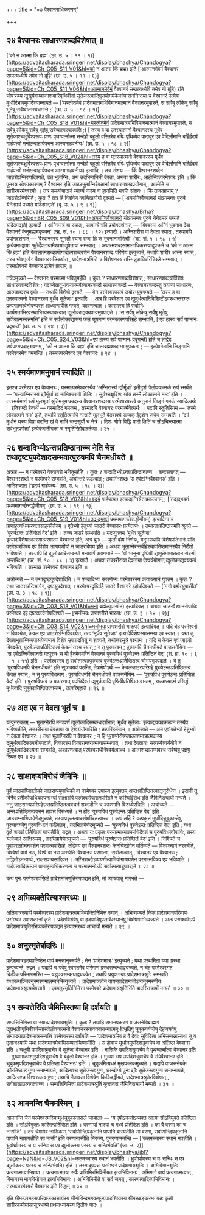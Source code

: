 +++
title = "०७ वैश्वानराधिकरणम्"

+++

## २४ वैश्वानरः साधारणशब्दविशेषात् ॥

[‘को न आत्मा किं ब्रह्म’ (छा. उ. ५ । ११ । १)](https://advaitasharada.sringeri.net/display/bhashya/Chandogya?page=5&id=Ch_C05_S11_V01&hl=को न आत्मा किं ब्रह्म) इति [‘आत्मानमेवेमं वैश्वानरं सम्प्रत्यध्येषि तमेव नो ब्रूहि’ (छा. उ. ५ । ११ । ६)](https://advaitasharada.sringeri.net/display/bhashya/Chandogya?page=5&id=Ch_C05_S11_V06&hl=आत्मानमेवेमं वैश्वानरं सम्प्रत्यध्येषि तमेव नो ब्रूहि) इति चोपक्रम्य द्युसूर्यवाय्वाकाशवारिपृथिवीनां सुतेजस्त्वादिगुणयोगमेकैकोपासननिन्दया च वैश्वानरं प्रत्येषां मूर्धादिभावमुपदिश्याम्नायते — [‘यस्त्वेतमेवं प्रादेशमात्रमभिविमानमात्मानं वैश्वानरमुपास्ते, स सर्वेषु लोकेषु सर्वेषु भूतेषु सर्वेष्वात्मस्वन्नमत्ति ;’ (छा. उ. ५ । १८ । १)](https://advaitasharada.sringeri.net/display/bhashya/Chandogya?page=5&id=Ch_C05_S18_V01&hl=यस्त्वेतमेवं प्रादेशमात्रमभिविमानमात्मानं वैश्वानरमुपास्ते, स सर्वेषु लोकेषु सर्वेषु भूतेषु सर्वेष्वात्मस्वन्नमत्ति ;) [‘तस्य ह वा एतस्यात्मनो वैश्वानरस्य मूर्धैव सुतेजाश्चक्षुर्विश्वरूपः प्राणः पृथग्वर्त्मात्मा सन्देहो बहुलो वस्तिरेव रयिः पृथिव्येव पादावुर एव वेदिर्लोमानि बर्हिर्हृदयं गार्हपत्यो मनोऽन्वाहार्यपचन आस्यमाहवनीयः’ (छा. उ. ५ । १८ । २)](https://advaitasharada.sringeri.net/display/bhashya/Chandogya?page=5&id=Ch_C05_S18_V02&hl=तस्य ह वा एतस्यात्मनो वैश्वानरस्य मूर्धैव सुतेजाश्चक्षुर्विश्वरूपः प्राणः पृथग्वर्त्मात्मा सन्देहो बहुलो वस्तिरेव रयिः पृथिव्येव पादावुर एव वेदिर्लोमानि बर्हिर्हृदयं गार्हपत्यो मनोऽन्वाहार्यपचन आस्यमाहवनीयः) इत्यादि । तत्र संशयः — किं वैश्वानरशब्देन जाठरोऽग्निरुपदिश्यते, उत भूताग्निः, अथ तदभिमानिनी देवता, अथवा शारीरः, आहोस्वित्परमेश्वरः इति । किं पुनरत्र संशयकारणम् ? वैश्वानर इति जाठरभूताग्निदेवतानां साधारणशब्दप्रयोगात् , आत्मेति च शारीरपरमेश्वरयोः । तत्र कस्योपादानं न्याय्यं कस्य वा हानमिति भवति संशयः । किं तावत्प्राप्तम् ? जाठरोऽग्निरिति ; कुतः ? तत्र हि विशेषेण क्वचित्प्रयोगो दृश्यते — [‘अयमग्निर्वैश्वानरो योऽयमन्तः पुरुषे येनेदमन्नं पच्यते यदिदमद्यते’ (बृ. उ. ५ । ९ । १)](https://advaitasharada.sringeri.net/display/bhashya/Brha?page=5&id=BR_C05_S09_V01&hl=अयमग्निर्वैश्वानरो योऽयमन्तः पुरुषे येनेदमन्नं पच्यते यदिदमद्यते) इत्यादौ । अग्निमात्रं वा स्यात् , सामान्येनापि प्रयोगदर्शनात् — ‘विश्वस्मा अग्निं भुवनाय देवा वैश्वानरं केतुमह्नामकृण्वन्’ (ऋ. सं. १० । ८८ । १२) इत्यादौ । अग्निशरीरा वा देवता स्यात् , तस्यामपि प्रयोगदर्शनात् — ‘वैश्वानरस्य सुमतौ स्याम राजा हि कं भुवनानामभिश्रीः’ (ऋ. सं. १ । ९८ । १) इत्येवमाद्यायाः श्रुतेर्देवतायामैश्वर्याद्युपेतायां सम्भवात् । अथात्मशब्दसामानाधिकरण्यादुपक्रमे च ‘को न आत्मा किं ब्रह्म’ इति केवलात्मशब्दप्रयोगादात्मशब्दवशेन वैश्वानरशब्दः परिणेय इत्युच्यते, तथापि शारीर आत्मा स्यात् ; तस्य भोक्तृत्वेन वैश्वानरसन्निकर्षात् , प्रादेशमात्रमिति च विशेषणस्य तस्मिन्नुपाधिपरिच्छिन्ने सम्भवात् । तस्मान्नेश्वरो वैश्वानर इत्येवं प्राप्तम् ॥

तत्रेदमुच्यते — वैश्वानरः परमात्मा भवितुमर्हति । कुतः ? साधारणशब्दविशेषात् ; साधारणशब्दयोर्विशेषः साधारणशब्दविशेषः ; यद्यप्येतावुभावप्यात्मवैश्वानरशब्दौ साधारणशब्दौ — वैश्वानरशब्दस्तु त्रयाणां साधारणः, आत्मशब्दश्च द्वयोः — तथापि विशेषो दृश्यते, — येन परमेश्वरपरत्वं तयोरभ्युपगम्यते — ‘तस्य ह वा एतस्यात्मनो वैश्वानरस्य मूर्धैव सुतेजाः’ इत्यादिः । अत्र हि परमेश्वर एव द्युमूर्धत्वादिविशिष्टोऽवस्थान्तरगतः प्रत्यगात्मत्वेनोपन्यस्त आध्यानायेति गम्यते, कारणत्वात् । कारणस्य हि सर्वाभिः कार्यगताभिरवस्थाभिरवस्थावत्त्वात् द्युलोकाद्यवयवत्वमुपपद्यते । ‘स सर्वेषु लोकेषु सर्वेषु भूतेषु सर्वेष्वात्मस्वन्नमत्ति’ इति च सर्वलोकाद्याश्रयं फलं श्रूयमाणं परमकारणपरिग्रहे सम्भवति, [‘एवं हास्य सर्वे पाप्मानः प्रदूयन्ते’ (छा. उ. ५ । २४ । ३)](https://advaitasharada.sringeri.net/display/bhashya/Chandogya?page=5&id=Ch_C05_S24_V03&hl=एवं हास्य सर्वे पाप्मानः प्रदूयन्ते) इति च तद्विदः सर्वपाप्मप्रदाहश्रवणम् , ‘को न आत्मा किं ब्रह्म’ इति चात्मब्रह्मशब्दाभ्यामुपक्रमः ; — इत्येवमेतानि लिङ्गानि परमेश्वरमेव गमयन्ति । तस्मात्परमेश्वर एव वैश्वानरः ॥ २४ ॥

## २५ स्मर्यमाणमनुमानं स्यादिति ॥

इतश्च परमेश्वर एव वैश्वानरः ; यस्मात्परमेश्वरस्यैव ‘अग्निरास्यं द्यौर्मूर्धा’ इतीदृशं त्रैलोक्यात्मकं रूपं स्मर्यते — ‘यस्याग्निरास्यं द्यौर्मूर्धा खं नाभिश्चरणौ क्षितिः । सूर्यश्चक्षुर्दिशः श्रोत्रं तस्मै लोकात्मने नमः’ इति । तत्स्मर्यमाणं रूपं मूलभूतां श्रुतिमनुमापयदस्य वैश्वानरशब्दस्य परमेश्वरपरत्वे अनुमानं लिङ्गं गमकं स्यादित्यर्थः । इतिशब्दो हेत्वर्थे — यस्मादिदं गमकम् , तस्मादपि वैश्वानरः परमात्मैवेत्यर्थः । यद्यपि स्तुतिरियम् — ‘तस्मै लोकात्मने नमः’ इति, तथापि स्तुतित्वमपि नासति मूलभूते वेदवाक्ये सम्यक् ईदृशेन रूपेण सम्भवति । ‘द्यां मूर्धानं यस्य विप्रा वदन्ति खं वै नाभिं चन्द्रसूर्यौ च नेत्रे । दिशः श्रोत्रे विद्धि पादौ क्षितिं च सोऽचिन्त्यात्मा सर्वभूतप्रणेता’ इत्येवंजातीयका च स्मृतिरिहोदाहर्तव्या ॥ २५ ॥

## २६ शब्दादिभ्योऽन्तःप्रतिष्ठानाच्च नेति चेन्न तथादृष्ट्युपदेशादसम्भवात्पुरुषमपि चैनमधीयते ॥

अत्राह — न परमेश्वरो वैश्वानरो भवितुमर्हति । कुतः ? शब्दादिभ्योऽन्तःप्रतिष्ठानाच्च । शब्दस्तावत् — वैश्वानरशब्दो न परमेश्वरे सम्भवति, अर्थान्तरे रूढत्वात् ; तथाग्निशब्दः ‘स एषोऽग्निर्वैश्वानरः’ इति । आदिशब्दात् [‘हृदयं गार्हपत्यः’ (छा. उ. ५ । १८ । २)](https://advaitasharada.sringeri.net/display/bhashya/Chandogya?page=5&id=Ch_C05_S18_V02&hl=हृदयं गार्हपत्यः) इत्याद्यग्नित्रेताप्रकल्पनम् ; [‘तद्यद्भक्तं प्रथममागच्छेत्तद्धोमीयम्’ (छा. उ. ५ । १९ । १)](https://advaitasharada.sringeri.net/display/bhashya/Chandogya?page=5&id=Ch_C05_S19_V01&hl=तद्यद्भक्तं प्रथममागच्छेत्तद्धोमीयम्) इत्यादिना च प्राणाहुत्यधिकरणतासङ्कीर्तनम् । एतेभ्यो हेतुभ्यो जाठरो वैश्वानरः प्रत्येतव्यः । तथान्तःप्रतिष्ठानमपि श्रूयते — ‘पुरुषेऽन्तः प्रतिष्ठितं वेद’ इति । तच्च जाठरे सम्भवति । यदप्युक्तम् ‘मूर्धैव सुतेजाः’ इत्यादेर्विशेषात्कारणात्परमात्मा वैश्वानर इति, अत्र ब्रूमः — कुतो ह्येष निर्णयः, यदुभयथापि विशेषप्रतिभाने सति परमेश्वरविषय एव विशेष आश्रयणीयो न जाठरविषय इति । अथवा भूताग्नेरन्तर्बहिश्चावतिष्ठमानस्यैष निर्देशो भविष्यति । तस्यापि हि द्युलोकादिसम्बन्धो मन्त्रवर्णे अवगम्यते — ‘यो भानुना पृथिवीं द्यामुतेमामाततान रोदसी अन्तरिक्षम्’ (ऋ. सं. १० । ८८ । ३) इत्यादौ । अथवा तच्छरीराया देवताया ऐश्वर्ययोगात् द्युलोकाद्यवयवत्वं भविष्यति । तस्मान्न परमेश्वरो वैश्वानर इति ॥

अत्रोच्यते — न तथादृष्ट्युपदेशादिति । न शब्दादिभ्यः कारणेभ्यः परमेश्वरस्य प्रत्याख्यानं युक्तम् । कुतः ? तथा जाठरापरित्यागेन, दृष्ट्युपदेशात् । परमेश्वरदृष्टिर्हि जाठरे वैश्वानरे इहोपदिश्यते — [‘मनो ब्रह्मेत्युपासीत’ (छा. उ. ३ । १८ । १)](https://advaitasharada.sringeri.net/display/bhashya/Chandogya?page=3&id=Ch_C03_S18_V01&hl=मनो ब्रह्मेत्युपासीत) इत्यादिवत् । अथवा जाठरवैश्वानरोपाधिः परमेश्वर इह द्रष्टव्यत्वेनोपदिश्यते — [‘मनोमयः प्राणशरीरो भारूपः’ (छा. उ. ३ । १४ । २)](https://advaitasharada.sringeri.net/display/bhashya/Chandogya?page=3&id=Ch_C03_S14_V02&hl=मनोमयः प्राणशरीरो भारूपः) इत्यादिवत् । यदि चेह परमेश्वरो न विवक्ष्येत, केवल एव जाठरोऽग्निर्विवक्ष्येत, ततः ‘मूर्धैव सुतेजाः’ इत्यादेर्विशेषस्यासम्भव एव स्यात् । यथा तु देवताभूताग्निव्यपाश्रयेणाप्ययं विशेष उपपादयितुं न शक्यते, तथोत्तरसूत्रे वक्ष्यामः । यदि च केवल एव जाठरो विवक्ष्येत, पुरुषेऽन्तःप्रतिष्ठितत्वं केवलं तस्य स्यात् ; न तु पुरुषत्वम् ; पुरुषमपि चैनमधीयते वाजसनेयिनः — ‘स एषोऽग्निर्वैश्वानरो यत्पुरुषः स यो हैतमेवमग्निं वैश्वानरं पुरुषविधं पुरुषेऽन्तः प्रतिष्ठितं वेद’ (श. ब्रा. १० । ६ । १ । ११) इति । परमेश्वरस्य तु सर्वात्मत्वात्पुरुषत्वं पुरुषेऽन्तःप्रतिष्ठितत्वं चोभयमुपपद्यते । ये तु ‘पुरुषविधमपि चैनमधीयते’ इति सूत्रावयवं पठन्ति, तेषामेषोऽर्थः — केवलजाठरपरिग्रहे पुरुषेऽन्तःप्रतिष्ठितत्वं केवलं स्यात् ; न तु पुरुषविधत्वम् ; पुरुषविधमपि चैनमधीयते वाजसनेयिनः — ‘पुरुषविधं पुरुषेऽन्तः प्रतिष्ठितं वेद’ इति । पुरुषविधत्वं च प्रकरणात् यदधिदैवतं द्युमूर्धत्वादि पृथिवीप्रतिष्ठितत्वान्तम् , यच्चाध्यात्मं प्रसिद्धं मूर्धत्वादि चुबुकप्रतिष्ठितत्वान्तम् , तत्परिगृह्यते ॥ २६ ॥

## २७ अत एव न देवता भूतं च ॥

यत्पुनरुक्तम् — भूताग्नेरपि मन्त्रवर्णे द्युलोकादिसम्बन्धदर्शनात् ‘मूर्धैव सुतेजाः’ इत्याद्यवयवकल्पनं तस्यैव भविष्यतीति, तच्छरीराया देवताया वा ऐश्वर्ययोगादिति ; तत्परिहर्तव्यम् । अत्रोच्यते — अत एवोक्तेभ्यो हेतुभ्यो न देवता वैश्वानरः । तथा भूताग्निरपि न वैश्वानरः ; न हि भूताग्नेरौष्ण्यप्रकाशमात्रात्मकस्य द्युमूर्धत्वादिकल्पनोपपद्यते, विकारस्य विकारान्तरात्मत्वासम्भवात् । तथा देवतायाः सत्यप्यैश्वर्ययोगे न द्युमूर्धत्वादिकल्पना सम्भवति, अकारणत्वात् परमेश्वराधीनैश्वर्यत्वाच्च । आत्मशब्दासम्भवश्च सर्वेष्वेषु पक्षेषु स्थित एव ॥ २७ ॥

## २८ साक्षादप्यविरोधं जैमिनिः ॥

पूर्वं जाठराग्निप्रतीको जाठराग्न्युपाधिको वा परमेश्वर उपास्य इत्युक्तम् अन्तःप्रतिष्ठितत्वाद्यनुरोधेन । इदानीं तु विनैव प्रतीकोपाधिकल्पनाभ्यां साक्षादपि परमेश्वरोपासनपरिग्रहे न कश्चिद्विरोध इति जैमिनिराचार्यो मन्यते । ननु जाठराग्न्यपरिग्रहेऽन्तःप्रतिष्ठितत्ववचनं शब्दादीनि च कारणानि विरुध्येरन्निति । अत्रोच्यते — अन्तःप्रतिष्ठितत्ववचनं तावन्न विरुध्यते । न हीह ‘पुरुषविधं पुरुषेऽन्तः प्रतिष्ठितं वेद’ इति जाठराग्न्यभिप्रायेणेदमुच्यते, तस्याप्रकृतत्वादसंशब्दितत्वाच्च । कथं तर्हि ? यत्प्रकृतं मूर्धादिचुबुकान्तेषु पुरुषावयवेषु पुरुषविधत्वं कल्पितम् , तदभिप्रायेणेदमुच्यते — ‘पुरुषविधं पुरुषेऽन्तः प्रतिष्ठितं वेद’ इति ; यथा वृक्षे शाखां प्रतिष्ठितां पश्यतीति, तद्वत् । अथवा यः प्रकृतः परमात्माध्यात्ममधिदैवतं च पुरुषविधत्वोपाधिः, तस्य यत्केवलं साक्षिरूपम् , तदभिप्रायेणेदमुच्यते — ‘पुरुषविधं पुरुषेऽन्तः प्रतिष्ठितं वेद’ इति । निश्चिते च पूर्वापरालोचनवशेन परमात्मपरिग्रहे, तद्विषय एव वैश्वानरशब्दः केनचिद्योगेन वर्तिष्यते — विश्वश्चायं नरश्चेति, विश्वेषां वायं नरः, विश्वे वा नरा अस्येति विश्वानरः परमात्मा, सर्वात्मत्वात् , विश्वानर एव वैश्वानरः ; तद्धितोऽनन्यार्थः, राक्षसवायसादिवत् । अग्निशब्दोऽप्यग्रणीत्वादियोगाश्रयणेन परमात्मविषय एव भविष्यति । गार्हपत्यादिकल्पनं प्राणाहुत्यधिकरणत्वं च परमात्मनोऽपि सर्वात्मत्वादुपपद्यते ॥ २८ ॥

कथं पुनः परमेश्वरपरिग्रहे प्रादेशमात्रश्रुतिरुपपद्यत इति, तां व्याख्यातु मारभते —

## २९ अभिव्यक्तेरित्याश्मरथ्यः ॥

अतिमात्रस्यापि परमेश्वरस्य प्रादेशमात्रत्वमभिव्यक्तिनिमित्तं स्यात् । अभिव्यज्यते किल प्रादेशमात्रपरिमाणः परमेश्वर उपासकानां कृते । प्रदेशविशेषेषु वा हृदयादिषूपलब्धिस्थानेषु विशेषेणाभिव्यज्यते । अतः परमेश्वरेऽपि प्रादेशमात्रश्रुतिरभिव्यक्तेरुपपद्यत इत्याश्मरथ्य आचार्यो मन्यते ॥ २९ ॥

## ३० अनुस्मृतेर्बादरिः ॥

प्रादेशमात्रहृदयप्रतिष्ठेन वायं मनसानुस्मर्यते ; तेन ‘प्रादेशमात्रः’ इत्युच्यते ; यथा प्रस्थमिता यवाः प्रस्था इत्युच्यन्ते, तद्वत् । यद्यपि च यवेषु स्वगतमेव परिमाणं प्रस्थसम्बन्धाद्व्यज्यते, न चेह परमेश्वरगतं किञ्चित्परिमाणमस्ति — यद्धृदयसम्बन्धाद्व्यज्येत ; तथापि प्रयुक्तायाः प्रादेशमात्रश्रुतेः सम्भवति यथाकथञ्चिदनुस्मरणमालम्बनमित्युच्यते । प्रादेशमात्रत्वेन वायमप्रादेशमात्रोऽप्यनुस्मरणीयः प्रादेशमात्रश्रुत्यर्थवत्तायै । एवमनुस्मृतिनिमित्ता परमेश्वरे प्रादेशमात्रश्रुतिरिति बादरिराचार्यो मन्यते ॥ ३० ॥

## ३१ सम्पत्तेरिति जैमिनिस्तथा हि दर्शयति ॥

सम्पत्तिनिमित्ता वा स्यात्प्रादेशमात्रश्रुतिः । कुतः ? तथाहि समानप्रकरणं वाजसनेयिब्राह्मणं द्युप्रभृतीन्पृथिवीपर्यन्तांस्त्रैलोक्यात्मनो वैश्वानरस्यावयवानध्यात्ममूर्धप्रभृतिषु चुबुकपर्यन्तेषु देहावयवेषु सम्पादयत्प्रादेशमात्रसम्पत्तिं परमेश्वरस्य दर्शयति — ‘प्रादेशमात्रमिव ह वै देवाः सुविदिता अभिसम्पन्नास्तथा तु व एतान्वक्ष्यामि यथा प्रादेशमात्रमेवाभिसम्पादयिष्यामीति । स होवाच मूर्धानमुपदिशन्नुवाचैष वा अतिष्ठा वैश्वानर इति । चक्षुषी उपदिशन्नुवाचैष वै सुतेजा वैश्वानर इति । नासिके उपदिशन्नुवाचैष वै पृथग्वर्त्मात्मा वैश्वानर इति । मुख्यमाकाशमुपदिशन्नुवाचैष वै बहुलो वैश्वानर इति । मुख्या अप उपदिशन्नुवाचैष वै रयिर्वैश्वानर इति । चुबुकमुपदिशन्नुवाचैष वै प्रतिष्ठा वैश्वानरः’ इति । चुबुकमित्यधरं मुखफलकमुच्यते । यद्यपि वाजसनेयके द्यौरतिष्ठात्वगुणा समाम्नायते, आदित्यश्च सुतेजस्त्वगुणः, छान्दोग्ये पुनः द्यौः सुतेजस्त्वगुणा समाम्नायते, आदित्यश्च विश्वरूपत्वगुणः ; तथापि नैतावता विशेषेण किञ्चिद्धीयते, प्रादेशमात्रश्रुतेरविशेषात् , सर्वशाखाप्रत्ययत्वाच्च । सम्पत्तिनिमित्तां प्रादेशमात्रश्रुतिं युक्ततरां जैमिनिराचार्यो मन्यते ॥ ३१ ॥

## ३२ आमनन्ति चैनमस्मिन् ॥

आमनन्ति चैनं परमेश्वरमस्मिन्मूर्धचुबुकान्तराले जाबालाः — ‘य एषोऽनन्तोऽव्यक्त आत्मा सोऽविमुक्ते प्रतिष्ठित इति । सोऽविमुक्तः कस्मिन्प्रतिष्ठित इति । वरणायां नास्यां च मध्ये प्रतिष्ठित इति । का वै वरणा का च नासीति’ । तत्र चेमामेव नासिकाम् ‘सर्वाणीन्द्रियकृतानि पापानि वारयतीति सा वरणा, सर्वाणीन्द्रियकृतानि पापानि नाशयतीति सा नासी’ इति वरणानासीति निरुच्य, पुनरप्यामनन्ति — [‘कतमच्चास्य स्थानं भवतीति । भ्रुवोर्घ्राणस्य च यः सन्धिः स एष द्युलोकस्य परस्य च सन्धिर्भवति’ (जा. उ. २)](https://advaitasharada.sringeri.net/display/bhashya/jbl?page=NaN&id=JB_V02&hl=कतमच्चास्य स्थानं भवतीति । भ्रुवोर्घ्राणस्य च यः सन्धिः स एष द्युलोकस्य परस्य च सन्धिर्भवति) इति । तस्मादुपपन्ना परमेश्वरे प्रादेशमात्रश्रुतिः । अभिविमानश्रुतिः प्रत्यगात्मत्वाभिप्राया । प्रत्यगात्मतया सर्वैः प्राणिभिरभिविमीयत इत्यभिविमानः ; अभिगतो वायं प्रत्यगात्मत्वात् , विमानश्च मानवियोगात् इत्यभिविमानः । अभिविमिमीते वा सर्वं जगत् , कारणत्वादित्यभिविमानः । तस्मात्परमेश्वरो वैश्वानर इति सिद्धम् ॥ ३२ ॥

इति श्रीमत्परमहंसपरिव्राजकाचार्यस्य श्रीगोविन्दभगवत्पूज्यपादशिष्यस्य श्रीमच्छङ्करभगवतः कृतौ शारीरकमीमांसासूत्रभाष्ये प्रथमाध्यायस्य द्वितीयः पादः ॥